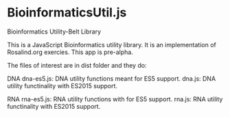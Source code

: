 # BioinformaticsUtil.js
Bioinformatics Utility-Belt Library 

This is a JavaScript Bioinformatics utility library. It is an implementation of Rosalind.org exercies. This app is pre-alpha. 

The files of interest are in dist folder and they do:

DNA
dna-es5.js: DNA utility functions meant for ES5 support. 
dna.js: DNA utility functinality with ES2015 support.


RNA
rna-es5.js: RNA utility functions with for ES5 support. 
rna.js: RNA utility functinality with ES2015 support.

